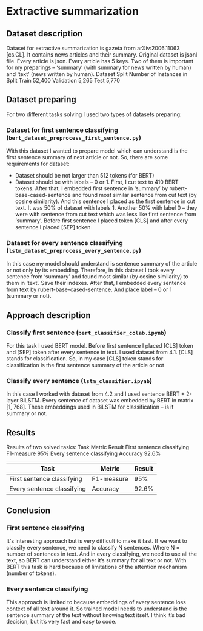 # Extractive summarization

## Dataset description
Dataset for extractive summarization is gazeta from arXiv:2006.11063 [cs.CL]. It contains news articles and their summary.
Original dataset is jsonl file. Every article is json. Every article has 5 keys. Two of them is important for my preparings – ‘summary’ (with summary for news written by human) and ‘text’ (news written by human).
Dataset Split	Number of Instances in Split
Train	52,400
Validation	5,265
Test	5,770

## Dataset preparing
For two different tasks solving I used two types of datasets preparing:
### Dataset for first sentence classifying (`bert_dataset_preprocess_first_sentence.py`)
With this dataset I wanted to prepare model which can understand is the first sentence summary of next article or not. So, there are some requirements for dataset:
-	Dataset should be not larger than 512 tokens (for BERT)
-	Dataset should be with labels – 0 or 1.
First, I cut text to 410 BERT tokens. 
After that, I embedded first sentence in ‘summary’ by rubert-base-cased-sentence and found most similar sentence from cut text (by cosine similarity). And this sentence I placed as the first sentence in cut text. It was 50% of dataset with labels 1. Another 50% with label 0 – they were with sentence from cut text which was less like first sentence from ‘summary’.
Before first sentence I placed token [CLS] and after every sentence I placed [SEP] token

### Dataset for every sentence classifying (`lstm_dataset_preprocess_every_sentence.py`)
In this case my model should understand is sentence summary of the article or not only by its embedding. Therefore, in this dataset I took every sentence from ‘summary’ and found most similar (by cosine similarity) to them in ‘text’. Save their indexes. After that, I embedded every sentence from text by rubert-base-cased-sentence. And place label – 0 or 1 (summary or not).

## Approach description

### Classify first sentence (`bert_classifier_colab.ipynb`)
For this task I used BERT model. Before first sentence I placed [CLS] token and [SEP] token after every sentence in text. I used dataset from 4.1. [CLS] stands for classification. So, in my case [CLS] token stands for classification is the first sentence summary of the article or not
### Classify every sentence (`lstm_classifier.ipynb`)
In this case I worked with dataset from 4.2 and I used sentence BERT + 2-layer BiLSTM. Every sentence of dataset was embedded by BERT in matrix [1, 768]. These embeddings used in BiLSTM for classification – is it summary or not.

## Results
Results of two solved tasks:
Task	                          Metric	        Result
First sentence classifying	    F1-measure	    95%
Every sentence classifying	    Accuracy	      92.6%

Task | Metric | Result
--- | --- | ---
First sentence classifying | F1-measure | 95%
Every sentence classifying | Accuracy | 92.6%

## Conclusion
### First sentence classifying
It's interesting approach but is very difficult to make it fast. If we want to classify every sentence, we need to classify N sentences. Where N = number of sentences in text. And in every classifying, we need to use all the text, so BERT can understand either it’s summary for all text or not. With BERT this task is hard because of limitations of the attention mechanism (number of tokens).
### Every sentence classifying
This approach is limited to  because embeddings of every sentence loss context of all text around it. So trained model needs to understand is the sentence summary of the text without knowing text itself. I think it’s bad decision, but it’s very fast and easy to code.
